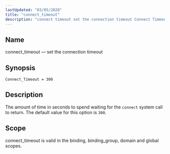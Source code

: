 ```yaml
---
lastUpdated: "03/05/2020"
title: "connect_timeout"
description: "connect timeout set the connection timeout Connect Timeout 300 The amount of time in seconds to spend waiting for the connect system call to return The default value for this option is 300 connect timeout is valid in the binding binding group domain and global scopes..."
---
```


<a name="conf.ref.connect_timeout"></a> 
## Name

connect_timeout — set the connection timeout

## Synopsis

`Connect_Timeout = 300`

<a name="idp23923936"></a> 
## Description

The amount of time in seconds to spend waiting for the `connect` system call to return. The default value for this option is `300`.

<a name="idp23926720"></a> 
## Scope

connect_timeout is valid in the binding, binding_group, domain and global scopes.